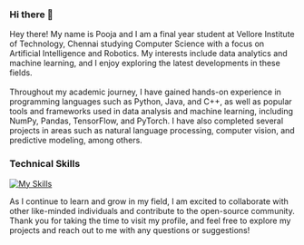 ### Hi there 👋 

Hey there! My name is Pooja and I am a final year student at Vellore Institute of Technology, Chennai studying Computer Science with a focus on Artificial Intelligence and Robotics. My interests include data analytics and machine learning, and I enjoy exploring the latest developments in these fields. <br/></br>
Throughout my academic journey, I have gained hands-on experience in programming languages such as Python, Java, and C++, as well as popular tools and frameworks used in data analysis and machine learning, including NumPy, Pandas, TensorFlow, and PyTorch. I have also completed several projects in areas such as natural language processing, computer vision, and predictive modeling, among others. <br/>

### Technical Skills

[![My Skills](https://skillicons.dev/icons?i=py,cpp,c,java,r,html,css,tailwind,mysql,tensorflow,vscode,arduino)](https://skillicons.dev)


As I continue to learn and grow in my field, I am excited to collaborate with other like-minded individuals and contribute to the open-source community. Thank you for taking the time to visit my profile, and feel free to explore my projects and reach out to me with any questions or suggestions! 
